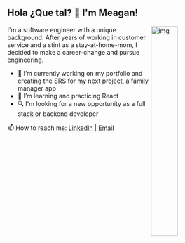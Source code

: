 ## Hola ¿Que tal? 👋 I'm Meagan! 
<img width="35%" align="right" alt="img" src="https://user-images.githubusercontent.com/110854972/217664879-89890869-7291-4d74-bba7-74e235f8dae3.png" />

I'm a software engineer with a unique background. After years of working in customer service and a stint as a stay-at-home-mom, I decided to make a career-change and pursue engineering. 

- 🔭 I’m currently working on my portfolio and creating the SRS for my next project, a family manager app 
- 🌱 I’m learning and practicing React
- :mag: I'm looking for a new opportunity as a full stack or backend developer 

📫 How to reach me:
[LinkedIn]([https://www.linkedin.com/in/meagan-st-clair/) | [Email](mailto:meagan.j.stclair@gmail.com)

